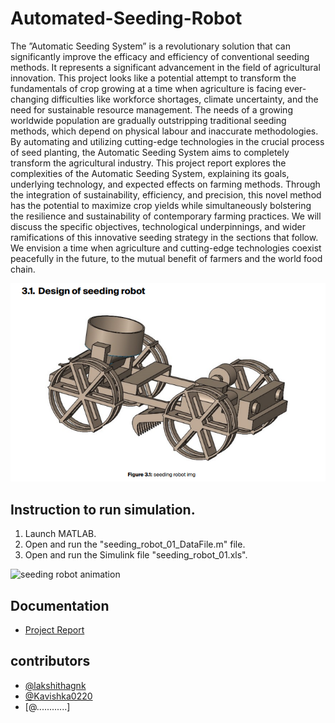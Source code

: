 # Automated-Seeding-Robot
The ”Automatic Seeding System” is a revolutionary solution that can significantly improve the efficacy and efficiency of conventional seeding methods. It represents a significant advancement in the field of agricultural innovation. This project looks like a potential attempt to transform the fundamentals of crop growing at a time when agriculture is facing ever-changing difficulties like workforce shortages, climate uncertainty, and the need for sustainable resource management.
The needs of a growing worldwide population are gradually outstripping traditional seeding methods, which depend on physical labour and inaccurate methodologies. By automating and utilizing cutting-edge technologies in the crucial process of seed planting, the Automatic Seeding System aims to completely transform the agricultural industry.
This project report explores the complexities of the Automatic Seeding System, explaining its goals, underlying technology, and expected effects on farming methods. Through the integration of sustainability, efficiency, and precision, this novel method has the potential to maximize crop yields while simultaneously bolstering the resilience and sustainability of contemporary farming practices. We will discuss the specific objectives, technological underpinnings, and wider ramifications of this innovative seeding strategy in the sections that follow. We envision a time when agriculture and cutting-edge technologies coexist peacefully in the future, to the mutual benefit of farmers and the world food chain.

![seeding robot](https://github.com/lakshithagnk/Automated-Seeding-Robot/blob/ebb9f330f738c8a6a2f521752e0796b6f3931ad5/Media/img.png)

## Instruction to run simulation.

1. Launch MATLAB.
2. Open and run the "seeding_robot_01_DataFile.m" file.
3. Open and run the Simulink file "seeding_robot_01.xls".

![seeding robot animation](https://github.com/lakshithagnk/Automated-Seeding-Robot/blob/06721ca08e35649837e454c15ace852b9f51d4c3/Media/seeding-robot-01.gif)

## Documentation

- [Project Report](https://github.com/lakshithagnk/Automated-Seeding-Robot/blob/48214514053fb5d0d43bf8018c96057395d11a64/Media/Automated%20seeding%20robot%20report.pdf)


## contributors

- [@lakshithagnk](https://github.com/lakshithagnk)
- [@Kavishka0220](https://github.com/Kavishka0220)
- [@............]
